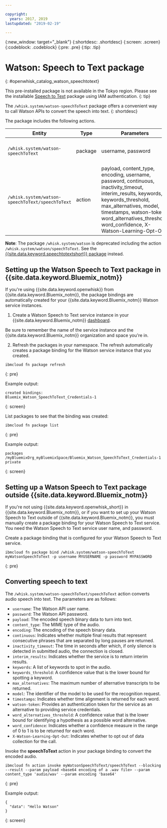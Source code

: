 ```yaml
---

copyright:
  years: 2017, 2019
lastupdated: "2019-02-19"

---
```


{:new_window: target="_blank"}
{:shortdesc: .shortdesc}
{:screen: .screen}
{:codeblock: .codeblock}
{:pre: .pre}
{:tip: .tip}

# Watson: Speech to Text package
{: #openwhisk_catalog_watson_speechtotext}

This pre-installed package is not available in the Tokyo region. Please see the installable [Speech to Text](/docs/openwhisk/ow_watson_speech_to_text.html) package using IAM authentication.
{: tip}

The `/whisk.system/watson-speechToText` package offers a convenient way to call Watson APIs to convert the speech into text.
{: shortdesc}

The package includes the following actions.

| Entity | Type | Parameters | Description |
| --- | --- | --- | --- |
| `/whisk.system/watson-speechToText` | package | username, password | Package to convert speech into text |
| `/whisk.system/watson-speechToText/speechToText` | action | payload, content_type, encoding, username, password, continuous, inactivity_timeout, interim_results, keywords, keywords_threshold, max_alternatives, model, timestamps, watson-token, word_alternatives_threshold, word_confidence, X-Watson-Learning-Opt-Out | Convert audio into text |

**Note**: The package `/whisk.system/watson` is deprecated including the action `/whisk.system/watson/speechToText`. See the [{{site.data.keyword.speechtotextshort}} package](/docs/openwhisk/ow_watson_speech_to_text.html) instead.

## Setting up the Watson Speech to Text package in {{site.data.keyword.Bluemix_notm}}

If you're using {{site.data.keyword.openwhisk}} from {{site.data.keyword.Bluemix_notm}}, the package bindings are automatically created for your {{site.data.keyword.Bluemix_notm}} Watson service instances.

1. Create a Watson Speech to Text service instance in your {{site.data.keyword.Bluemix_notm}} [dashboard](http://cloud.ibm.com).

  Be sure to remember the name of the service instance and the {{site.data.keyword.Bluemix_notm}} organization and space you're in.

2. Refresh the packages in your namespace. The refresh automatically creates a package binding for the Watson service instance that you created.
  ```
  ibmcloud fn package refresh
  ```
  {: pre}

  Example output:
  ```
  created bindings:
  Bluemix_Watson_SpeechToText_Credentials-1
  ```
  {: screen}

  List packages to see that the binding was created:
  ```
  ibmcloud fn package list
  ```
  {: pre}

  Example output:
  ```
  packages
  /myBluemixOrg_myBluemixSpace/Bluemix_Watson_SpeechToText_Credentials-1 private
  ```
  {: screen}

## Setting up a Watson Speech to Text package outside {{site.data.keyword.Bluemix_notm}}

If you're not using {{site.data.keyword.openwhisk_short}} in {{site.data.keyword.Bluemix_notm}}, or if you want to set up your Watson Speech to Text outside of {{site.data.keyword.Bluemix_notm}}, you must manually create a package binding for your Watson Speech to Text service. You need the Watson Speech to Text service user name, and password.

Create a package binding that is configured for your Watson Speech to Text service.
```
ibmcloud fn package bind /whisk.system/watson-speechToText myWatsonSpeechToText -p username MYUSERNAME -p password MYPASSWORD
```
{: pre}

## Converting speech to text

The `/whisk.system/watson-speechToText/speechToText` action converts audio speech into text. The parameters are as follows:

- `username`: The Watson API user name.
- `password`: The Watson API password.
- `payload`: The encoded speech binary data to turn into text.
- `content_type`: The MIME type of the audio.
- `encoding`: The encoding of the speech binary data.
- `continuous`: Indicates whether multiple final results that represent consecutive phrases that are separated by long pauses are returned.
- `inactivity_timeout`: The time in seconds after which, if only silence is detected in submitted audio, the connection is closed.
- `interim_results`: Indicates whether the service is to return interim results.
- `keywords`: A list of keywords to spot in the audio.
- `keywords_threshold`: A confidence value that is the lower bound for spotting a keyword.
- `max_alternatives`: The maximum number of alternative transcripts to be returned.
- `model`: The identifier of the model to be used for the recognition request.
- `timestamps`: Indicates whether time alignment is returned for each word.
- `watson-token`: Provides an authentication token for the service as an alternative to providing service credentials.
- `word_alternatives_threshold`: A confidence value that is the lower bound for identifying a hypothesis as a possible word alternative.
- `word_confidence`: Indicates whether a confidence measure in the range of 0 to 1 is to be returned for each word.
- `X-Watson-Learning-Opt-Out`: Indicates whether to opt out of data collection for the call.

Invoke the **speechToText** action in your package binding to convert the encoded audio.
```
ibmcloud fn action invoke myWatsonSpeechToText/speechToText --blocking --result --param payload <base64 encoding of a .wav file> --param content_type 'audio/wav' --param encoding 'base64'
```
{: pre}

Example output:
```
{
  "data": "Hello Watson"
}
```
{: screen}
